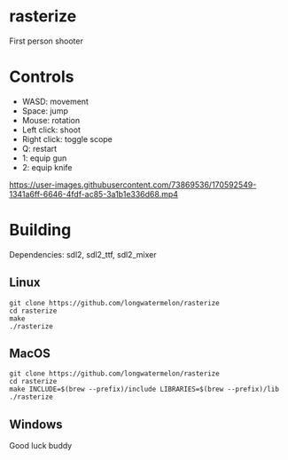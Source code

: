# rasterize
First person shooter

# Controls
* WASD: movement
* Space: jump
* Mouse: rotation
* Left click: shoot
* Right click: toggle scope
* Q: restart
* 1: equip gun
* 2: equip knife

https://user-images.githubusercontent.com/73869536/170592549-1341a6ff-6646-4fdf-ac85-3a1b1e336d68.mp4

# Building
Dependencies: sdl2, sdl2_ttf, sdl2_mixer
  
## Linux
```
git clone https://github.com/longwatermelon/rasterize
cd rasterize
make
./rasterize
```

## MacOS
```
git clone https://github.com/longwatermelon/rasterize
cd rasterize
make INCLUDE=$(brew --prefix)/include LIBRARIES=$(brew --prefix)/lib
./rasterize
```

## Windows

Good luck buddy
